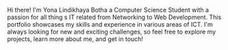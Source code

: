 Hi there!  I'm Yona Lindikhaya Botha a Computer Science Student with a passion for all thing s IT related from Networking to Web Development.
This portfolio showcases my skills and experience in various areas of ICT.
I'm always looking for new and exciting challenges, so feel free to explore my projects, learn more about me, and get in touch!
